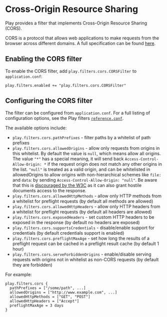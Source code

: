 <!--- Copyright (C) Lightbend Inc. <https://www.lightbend.com> -->
# Cross-Origin Resource Sharing

Play provides a filter that implements Cross-Origin Resource Sharing (CORS).

CORS is a protocol that allows web applications to make requests from the browser across different domains.  A full specification can be found [here](http://www.w3.org/TR/cors/).

## Enabling the CORS filter

To enable the CORS filter, add `play.filters.cors.CORSFilter` to `application.conf`:

```
play.filters.enabled += "play.filters.cors.CORSFilter"
```

## Configuring the CORS filter

The filter can be configured from `application.conf`.  For a full listing of configuration options, see the Play filters [`reference.conf`](resources/confs/filters-helpers/reference.conf).

The available options include:

* `play.filters.cors.pathPrefixes` - filter paths by a whitelist of path prefixes
* `play.filters.cors.allowedOrigins` - allow only requests from origins in this whitelist. By default the value is `null`, which means allow all origins. The value `"*"` has a special meaning, it will send back `Access-Control-Allow-Origin: *` if the request origin does not match any other origins in the list. `"null"` is treated as a valid origin, and can be whitelisted in allowedOrigins to allow origins with non-hierarchical schemes like `file:` and `data`: by sending `Access-Control-Allow-Origin: "null"`. Be aware that this is [discouraged by the W3C](https://w3c.github.io/webappsec-cors-for-developers/#avoid-returning-access-control-allow-origin-null) as it can also grant hostile documents access to the response.
* `play.filters.cors.allowedHttpMethods` - allow only HTTP methods from a whitelist for preflight requests (by default all methods are allowed)
* `play.filters.cors.allowedHttpHeaders` - allow only HTTP headers from a whitelist for preflight requests (by default all headers are allowed)
* `play.filters.cors.exposedHeaders` - set custom HTTP headers to be exposed in the response (by default no headers are exposed)
* `play.filters.cors.supportsCredentials` - disable/enable support for credentials (by default credentials support is enabled)
* `play.filters.cors.preflightMaxAge` - set how long the results of a preflight request can be cached in a preflight result cache (by default 1 hour)
* `play.filters.cors.serveForbiddenOrigins` - enable/disable serving requests with origins not in whitelist as non-CORS requests (by default they are forbidden)

For example:

```
play.filters.cors {
  pathPrefixes = ["/some/path", ...]
  allowedOrigins = ["http://www.example.com", ...]
  allowedHttpMethods = ["GET", "POST"]
  allowedHttpHeaders = ["Accept"]
  preflightMaxAge = 3 days
}
```
